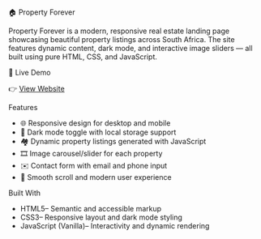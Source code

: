 🏠 Property Forever

Property Forever is a modern, responsive real estate landing page showcasing beautiful property listings across South Africa. The site features dynamic content, dark mode, and interactive image sliders — all built using pure HTML, CSS, and JavaScript.

🚀 Live Demo

👉 [View Website](https://pertuniasegoss.github.io/Property-Forever/)

Features

- 🌐 Responsive design for desktop and mobile
- 🌙 Dark mode toggle with local storage support
- 🏘️ Dynamic property listings generated with JavaScript
- 🎞️ Image carousel/slider for each property
- ✉️ Contact form with email and phone input
- 🔽 Smooth scroll and modern user experience


Built With

- HTML5– Semantic and accessible markup  
- CSS3– Responsive layout and dark mode styling  
- JavaScript (Vanilla)– Interactivity and dynamic rendering
